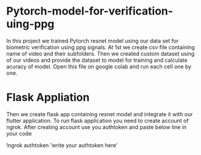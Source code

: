 # Pytorch-model-for-verification-uing-ppg
In this project we trained Pytorch resnet model using our data set for biometric verification using ppg signals. 
At 1st we create csv file containing name of video and their subfolders. Then we created custom dataset using of our videos and provide the dataset to model for training and calculate acuracy of model. Open this file on google colab and run each cell one by one.
# Flask Appliation
Then we create flask app containing resnet model and integrate it with our flutter application. To run flask application you need to create account of ngrok. After creating account use you authtoken and paste below line in your code 

!ngrok authtoken 'write your authtoken here'
